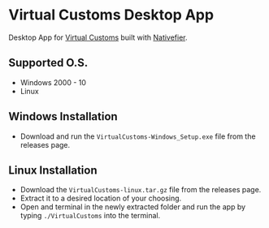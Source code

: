 # Virtual Customs Desktop App
Desktop App for [Virtual Customs](https://vurtalcustoms.net) built with [Nativefier](https://github.com/jiahaog/nativefier).



## Supported O.S.

 - Windows 2000 - 10
 - Linux
 


## Windows Installation

 - Download and run the `VirtualCustoms-Windows_Setup.exe` file from the releases page.




## Linux Installation

 - Download the `VirtualCustoms-linux.tar.gz` file from the releases page.
 - Extract it to a desired location of your choosing.
 - Open and terminal in the newly extracted folder and run the app by typing `./VirtualCustoms` into the terminal.


